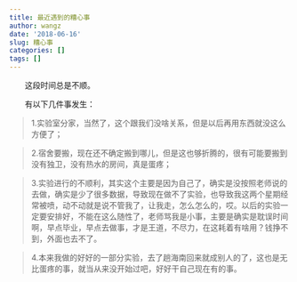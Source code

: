```yaml
---
title: 最近遇到的糟心事
author: wangz
date: '2018-06-16'
slug: 糟心事
categories: []
tags: []
---
```


&emsp;&emsp;这段时间总是不顺。

&emsp;&emsp;有以下几件事发生：
> 1.实验室分家，当然了，这个跟我们没啥关系，但是以后再用东西就没这么方便了；

> 2.宿舍要搬，现在还不确定搬到哪儿，但是这也够折腾的，很有可能要搬到没有独卫，没有热水的房间，真是蛋疼；

> 3.实验进行的不顺利，其实这个主要是因为自己了，确实是没按照老师说的去做，确实是少了很多数据，导致现在做不了实验，也导致我这两个星期经常被喷，动不动就是说不管我了，让我走，怎么怎么的，哎。以后的实验一定要安排好，不能在这么随性了，老师骂我是小事，主要是确实是耽误时间啊，早点毕业，早点去做事，才是王道，不尽力，在这耗着有啥用？钱挣不到，外面也去不了。

> 4.本来我做的好好的一部分实验，去了趟海南回来就成别人的了，这也是无比蛋疼的事，就当从来没开始过吧，好好干自己现在有的事。
